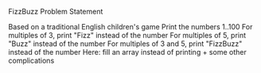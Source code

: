 FizzBuzz Problem Statement

Based on a traditional English children's game
Print the numbers 1..100
For multiples of 3, print "Fizz" instead of the number
For multiples of 5, print "Buzz" instead of the number
For multiples of 3 and 5, print "FizzBuzz" instead of the number
Here: fill an array instead of printing + some other complications
